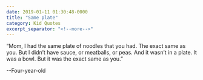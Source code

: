 ```yaml
---
date: 2019-01-11 01:30:48-0000
title: "Same plate"
category: Kid Quotes
excerpt_separator: "<!--more-->"
---
```


“Mom, I had the same plate of noodles that you had. The exact same as you. But I didn’t have sauce, or meatballs, or peas. And it wasn’t in a plate. It was a bowl. But it was the exact same as you.”

--Four-year-old
<!--more-->

